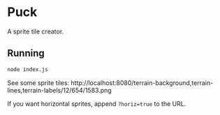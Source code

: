 # Puck

A sprite tile creator.

## Running

```bash
node index.js
```

See some sprite tiles:
http://localhost:8080/terrain-background,terrain-lines,terrain-labels/12/654/1583.png

If you want horizontal sprites, append `?horiz=true` to the URL.
